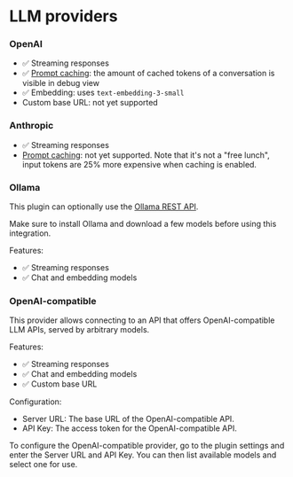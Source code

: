 # LLM providers

### OpenAI

- ✅ Streaming responses
- ✅ [Prompt caching](https://platform.openai.com/docs/guides/prompt-caching): the amount of cached tokens of a conversation is visible in debug view
- ✅ Embedding: uses `text-embedding-3-small`
- Custom base URL: not yet supported


### Anthropic

- ✅ Streaming responses
- [Prompt caching](https://docs.anthropic.com/en/docs/build-with-claude/prompt-caching): not yet supported. Note that it's not a "free lunch", input tokens are 25% more expensive when caching is enabled.

### Ollama

This plugin can optionally use the [Ollama REST API](https://github.com/ollama/ollama/blob/main/docs/api.md).

Make sure to install Ollama and download a few models before using this integration.

Features:

- ✅ Streaming responses
- ✅ Chat and embedding models

### OpenAI-compatible

This provider allows connecting to an API that offers OpenAI-compatible LLM APIs, served by arbitrary models.

Features:

- ✅ Streaming responses
- ✅ Chat and embedding models
- ✅ Custom base URL

Configuration:

- Server URL: The base URL of the OpenAI-compatible API.
- API Key: The access token for the OpenAI-compatible API.

To configure the OpenAI-compatible provider, go to the plugin settings and enter the Server URL and API Key. You can then list available models and select one for use.
